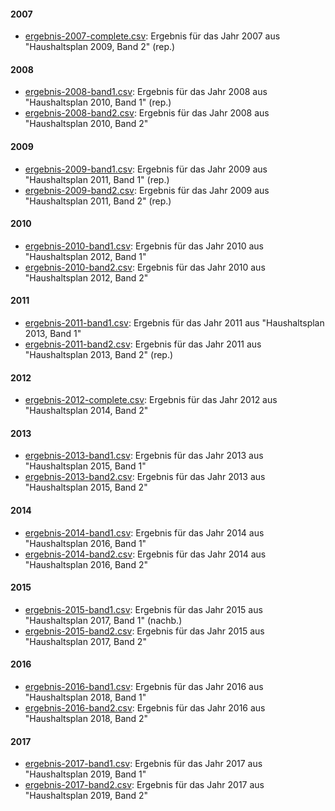 #### 2007

* [ergebnis-2007-complete.csv](ergebnis-2007-complete.csv): Ergebnis für das Jahr 2007 aus "Haushaltsplan 2009, Band 2" (rep.)

#### 2008

* [ergebnis-2008-band1.csv](ergebnis-2008-band1.csv): Ergebnis für das Jahr 2008 aus "Haushaltsplan 2010, Band 1" (rep.)
* [ergebnis-2008-band2.csv](ergebnis-2008-band2.csv): Ergebnis für das Jahr 2008 aus "Haushaltsplan 2010, Band 2"

#### 2009

* [ergebnis-2009-band1.csv](ergebnis-2009-band1.csv): Ergebnis für das Jahr 2009 aus "Haushaltsplan 2011, Band 1" (rep.)
* [ergebnis-2009-band2.csv](ergebnis-2009-band2.csv): Ergebnis für das Jahr 2009 aus "Haushaltsplan 2011, Band 2" (rep.)

#### 2010

* [ergebnis-2010-band1.csv](ergebnis-2010-band1.csv): Ergebnis für das Jahr 2010 aus "Haushaltsplan 2012, Band 1"
* [ergebnis-2010-band2.csv](ergebnis-2010-band2.csv): Ergebnis für das Jahr 2010 aus "Haushaltsplan 2012, Band 2"

#### 2011

* [ergebnis-2011-band1.csv](ergebnis-2011-band1.csv): Ergebnis für das Jahr 2011 aus "Haushaltsplan 2013, Band 1"
* [ergebnis-2011-band2.csv](ergebnis-2011-band2.csv): Ergebnis für das Jahr 2011 aus "Haushaltsplan 2013, Band 2" (rep.)

#### 2012

* [ergebnis-2012-complete.csv](ergebnis-2012-complete.csv): Ergebnis für das Jahr 2012 aus "Haushaltsplan 2014, Band 2"

#### 2013

* [ergebnis-2013-band1.csv](ergebnis-2013-band1.csv): Ergebnis für das Jahr 2013 aus "Haushaltsplan 2015, Band 1"
* [ergebnis-2013-band2.csv](ergebnis-2013-band2.csv): Ergebnis für das Jahr 2013 aus "Haushaltsplan 2015, Band 2"

#### 2014

* [ergebnis-2014-band1.csv](ergebnis-2014-band1.csv): Ergebnis für das Jahr 2014 aus "Haushaltsplan 2016, Band 1"
* [ergebnis-2014-band2.csv](ergebnis-2014-band2.csv): Ergebnis für das Jahr 2014 aus "Haushaltsplan 2016, Band 2"

#### 2015

* [ergebnis-2015-band1.csv](ergebnis-2015-band1.csv): Ergebnis für das Jahr 2015 aus "Haushaltsplan 2017, Band 1" (nachb.)
* [ergebnis-2015-band2.csv](ergebnis-2015-band2.csv): Ergebnis für das Jahr 2015 aus "Haushaltsplan 2017, Band 2"

#### 2016

* [ergebnis-2016-band1.csv](ergebnis-2016-band1.csv): Ergebnis für das Jahr 2016 aus "Haushaltsplan 2018, Band 1"
* [ergebnis-2016-band2.csv](ergebnis-2016-band2.csv): Ergebnis für das Jahr 2016 aus "Haushaltsplan 2018, Band 2"

#### 2017

* [ergebnis-2017-band1.csv](ergebnis-2017-band1.csv): Ergebnis für das Jahr 2017 aus "Haushaltsplan 2019, Band 1"
* [ergebnis-2017-band2.csv](ergebnis-2017-band2.csv): Ergebnis für das Jahr 2017 aus "Haushaltsplan 2019, Band 2"
